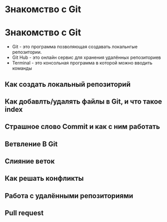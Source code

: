 # Знакомство с Git #
# Знакомство с Git #
+ Git - это программа позволяющая создавать локальнгые репозитории.
+ Git Hub - это онлайн сервис для хранения удалённых репозиториев
+ Terminal - это консольная программа в которой можно вводить команды

## Как создать локальный репозиторий

## Как добавлть/удалять файлы в Git, и что такое index

## Страшное слово Commit и как с ним работать

## Ветвление В Git

## Слияние веток

## Как решать конфликты

## Работа с удалёнными репозиториями

## Pull request 